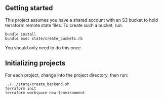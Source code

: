 ## Getting started

This project assumes you have a shared account with an S3 bucket to hold terraform remote state files.  To create such a bucket, run:

```
bundle install
bundle exec state/create_buckets.rb
```

You should only need to do this once.

## Initializing projects

For each project, change into the project directory, then run:

```
../../state/create_backend.sh
terraform init
terraform workspace new $environment
```
